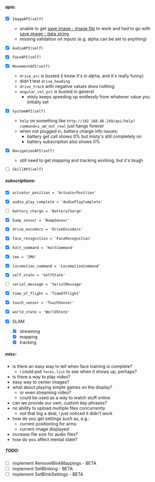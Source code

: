 ##### apis:
- [x] `ImageAPI(self)`
    - unable to get [save image - image file](https://docs.mistyrobotics.com/misty-ii/reference/rest/#saveimage-image-file-)
    to work and had to go with [save image - data string](https://docs.mistyrobotics.com/misty-ii/reference/rest/#saveimage-data-string-)
    - missing validation on inputs (e.g. alpha can be set to anything)
- [x] `AudioAPI(self)`
- [x] `FaceAPI(self)`
- [x] `MovementAPI(self)`
    - `drive_arc` is busted (i know it's in alpha, and it's really funny)
    - didn't test `drive_heading`
    - `drive_track` with negative values does nothing
    - `angular_vel_pct` is busted in general
        - misty keeps speeding up endlessly from whatever value you initially set
- [x] `SystemAPI(self)`
    - `help` on something like `http://192.168.86.249/api/help?command=i_am_not_real` just hangs forever
    - when not plugged in, battery charge info issues:
        - battery get call shows 0% but misty's still completely on
        - battery subscription also shows 0%
- [x] `NavigationAPI(self)`
    - still need to get mapping and tracking working, but it's tough
- [ ] `SkillAPI(self)`


##### subscriptions:

- [x] `actuator_position = 'ActuatorPosition'`
- [x] `audio_play_complete = 'AudioPlayComplete'`
- [ ] `battery_charge = 'BatteryCharge'`
- [x] `bump_sensor = 'BumpSensor'`
- [x] `drive_encoders = 'DriveEncoders'`
- [x] `face_recognition = 'FaceRecognition'`
- [x] `halt_command = 'HaltCommand'`
- [x] `imu = 'IMU'`
- [x] `locomotion_command = 'LocomotionCommand'`
- [x] `self_state = 'SelfState'`
- [ ] `serial_message = 'SerialMessage'`
- [x] `time_of_flight = 'TimeOfFlight'`
- [x] `touch_sensor = 'TouchSensor'`
- [x] `world_state = 'WorldState'`
 
- [x] SLAM
    - [x] streaming
    - [x] mapping
    - [x] tracking
 
##### misc:
 
 - is there an easy way to tell when face training is complete?
    - i could poll `faces.list` to see when it shows up, perhaps?
 - is there a way to play video?
 - easy way to center images?
 - what about playing simple games on the display?
    - or even streaming video?
    - could be used as a way to watch stuff online
 - can we provide our own, custom key phrases?
 - no ability to upload multiple files concurrently
    - not that big a deal, i just noticed it didn't work
 - how do you get settings such as, e.g.:
    - current positioning for arms
    - current image displayed
 - increase file size for audio files?
 - how do you affect mental state?
 
##### TODO:
 
- [ ] implement RemoveBlinkMappings - BETA
- [ ] implement SetBlinking - BETA
- [ ] implement SetBlinkSettings - BETA
